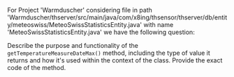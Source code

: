 For Project 'Warmduscher' considering file in path 'Warmduscher/thserver/src/main/java/com/x8ing/thsensor/thserver/db/entity/meteoswiss/MeteoSwissStatisticsEntity.java' with name 'MeteoSwissStatisticsEntity.java' we have the following question:

Describe the purpose and functionality of the `getTemperatureMeasureDateMax()` method, including the type of value it returns and how it's used within the context of the class. Provide the exact code of the method.